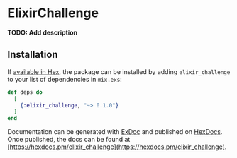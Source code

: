 # ElixirChallenge

**TODO: Add description**

## Installation

If [available in Hex](https://hex.pm/docs/publish), the package can be installed
by adding `elixir_challenge` to your list of dependencies in `mix.exs`:

```elixir
def deps do
  [
    {:elixir_challenge, "~> 0.1.0"}
  ]
end
```

Documentation can be generated with [ExDoc](https://github.com/elixir-lang/ex_doc)
and published on [HexDocs](https://hexdocs.pm). Once published, the docs can
be found at [https://hexdocs.pm/elixir_challenge](https://hexdocs.pm/elixir_challenge).

